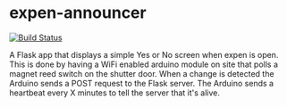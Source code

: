# expen-announcer

[![Build Status](https://drone.sw.bthstudent.se/api/badges/SmoxBoye/expen-announcer/status.svg)](https://drone.sw.bthstudent.se/SmoxBoye/expen-announcer)

A Flask app that displays a simple Yes or No screen when expen is open.
This is done by having a WiFi enabled arduino module on site that polls a magnet reed switch on the shutter door. When a change is detected the Arduino sends a POST request to the Flask server.
The Arduino sends a heartbeat every X minutes to tell the server that it's alive.